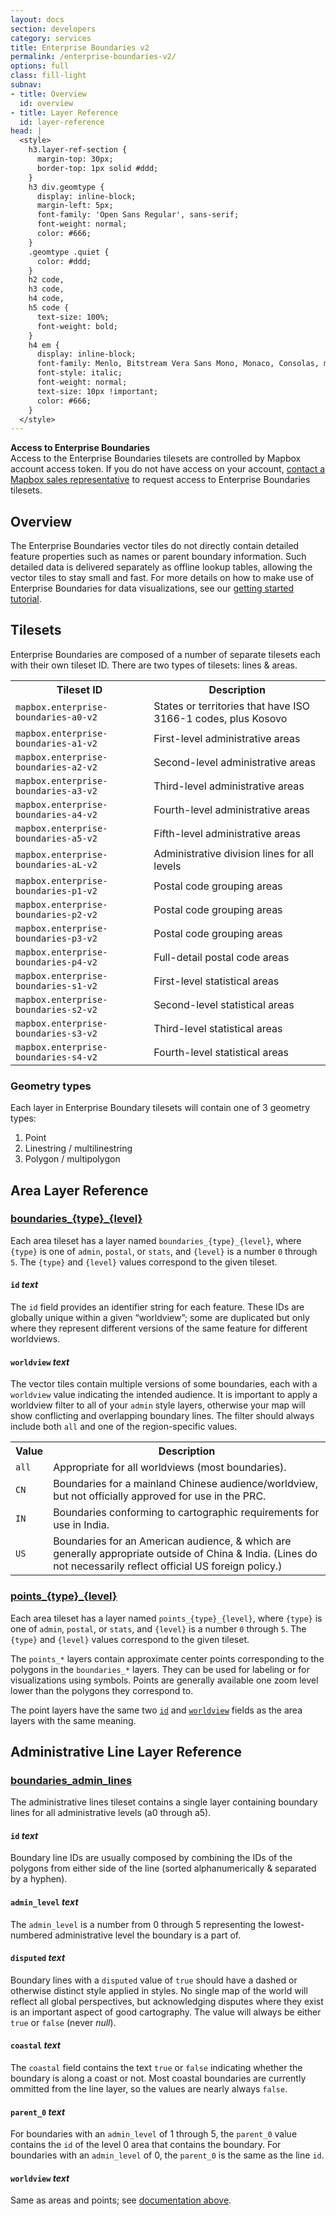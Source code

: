 ```yaml
---
layout: docs
section: developers
category: services
title: Enterprise Boundaries v2
permalink: /enterprise-boundaries-v2/
options: full
class: fill-light
subnav:
- title: Overview
  id: overview
- title: Layer Reference
  id: layer-reference
head: |
  <style>
    h3.layer-ref-section {
      margin-top: 30px;
      border-top: 1px solid #ddd;
    }
    h3 div.geomtype {
      display: inline-block;
      margin-left: 5px;
      font-family: 'Open Sans Regular', sans-serif;
      font-weight: normal;
      color: #666;
    }
    .geomtype .quiet {
      color: #ddd;
    }
    h2 code,
    h3 code,
    h4 code,
    h5 code {
      text-size: 100%;
      font-weight: bold;
    }
    h4 em {
      display: inline-block;
      font-family: Menlo, Bitstream Vera Sans Mono, Monaco, Consolas, monospace;
      font-style: italic;
      font-weight: normal;
      text-size: 10px !important;
      color: #666;
    }
  </style>
---
```


<div class='note small round'>
<div><strong>Access to Enterprise Boundaries</strong></div>
Access to the Enterprise Boundaries tilesets are controlled by Mapbox account access token. If you do not have access on your account, <a href="https://www.mapbox.com/contact/">contact a Mapbox sales representative</a> to request access to Enterprise Boundaries tilesets.
</div>

## Overview

The Enterprise Boundaries vector tiles do not directly contain detailed feature properties such as names or parent boundary information. Such detailed data is delivered separately as offline lookup tables, allowing the vector tiles to stay small and fast. For more details on how to make use of Enterprise Boundaries for data visualizations, see our [getting started tutorial](/help/get-started-enterprise-boundaries/).

## Tilesets

Enterprise Boundaries are composed of a number of separate tilesets each with their own tileset ID. There are two types of tilesets: lines & areas.

<table class='small space-bottom2'>
<tr><th>Tileset ID</th><th>Description</th></tr>
<tr><td><code>mapbox.enterprise-boundaries-a0-v2</code></td><td>States or territories that have ISO 3166-1 codes, plus Kosovo</td></tr>
<tr><td><code>mapbox.enterprise-boundaries-a1-v2</code></td><td>First-level administrative areas</td></tr>
<tr><td><code>mapbox.enterprise-boundaries-a2-v2</code></td><td>Second-level administrative areas</td></tr>
<tr><td><code>mapbox.enterprise-boundaries-a3-v2</code></td><td>Third-level administrative areas</td></tr>
<tr><td><code>mapbox.enterprise-boundaries-a4-v2</code></td><td>Fourth-level administrative areas</td></tr>
<tr><td><code>mapbox.enterprise-boundaries-a5-v2</code></td><td>Fifth-level administrative areas</td></tr>
<tr><td><code>mapbox.enterprise-boundaries-aL-v2</code></td><td>Administrative division lines for all levels</td></tr>
<tr><td><code>mapbox.enterprise-boundaries-p1-v2</code></td><td>Postal code grouping areas</td></tr>
<tr><td><code>mapbox.enterprise-boundaries-p2-v2</code></td><td>Postal code grouping areas</td></tr>
<tr><td><code>mapbox.enterprise-boundaries-p3-v2</code></td><td>Postal code grouping areas</td></tr>
<tr><td><code>mapbox.enterprise-boundaries-p4-v2</code></td><td>Full-detail postal code areas</td></tr>
<tr><td><code>mapbox.enterprise-boundaries-s1-v2</code></td><td>First-level statistical areas</td></tr>
<tr><td><code>mapbox.enterprise-boundaries-s2-v2</code></td><td>Second-level statistical areas</td></tr>
<tr><td><code>mapbox.enterprise-boundaries-s3-v2</code></td><td>Third-level statistical areas</td></tr>
<tr><td><code>mapbox.enterprise-boundaries-s4-v2</code></td><td>Fourth-level statistical areas</td></tr>
</table>

### Geometry types

Each layer in Enterprise Boundary tilesets will contain one of 3 geometry types:

1. <span class='small inline icon marker'></span> Point
2. <span class='small inline icon polyline'></span> Linestring / multilinestring
3. <span class='small inline icon polygon'></span> Polygon / multipolygon


## Area Layer Reference

<a class='doc-section' id='boundaries'></a>
<h3 class='layer-ref-section'><a href='#boundaries'>boundaries_{type}_{level}</a>
    <div class='geomtype' title='polygons'>
        <span class='quiet inline small icon marker'></span>
        <span class='quiet inline small icon polyline'></span>
        <span class='      inline small icon polygon'></span>
    </div>
</h3>

Each area tileset has a layer named `boundaries_{type}_{level}`, where `{type}` is one of `admin`, `postal`, or `stats`, and `{level}` is a number `0` through `5`. The `{type}` and `{level}` values correspond to the given tileset.

#### <!--area--> `id` _text_

The `id` field provides an identifier string for each feature. These IDs are globally unique within a given “worldview”; some are duplicated but only where they represent different versions of the same feature for different worldviews.

#### <!--area--> `worldview` _text_

The vector tiles contain multiple versions of some boundaries, each with a `worldview` value indicating the intended audience. It is important to apply a worldview filter to all of your `admin` style layers, otherwise your map will show conflicting and overlapping boundary lines. The filter should always include both `all` and one of the region-specific values.

<table class='small space-bottom2'>
<tr><th>Value</th><th>Description</th></tr>
<tr><td><code>all</code></td><td>Appropriate for all worldviews (most boundaries).</td></tr>
<tr><td><code>CN</code></td><td>Boundaries for a mainland Chinese audience/worldview, but not officially approved for use in the PRC.</td></tr>
<tr><td><code>IN</code></td><td>Boundaries conforming to cartographic requirements for use in India.</td></tr>
<tr><td><code>US</code></td><td>Boundaries for an American audience, & which are generally appropriate outside of China & India. (Lines do not necessarily reflect official US foreign policy.)</td></tr>
</table>

<a class='doc-section' id='boundaries'></a>
<h3 class='layer-ref-section'><a href='#boundaries'>points_{type}_{level}</a>
    <div class='geomtype' title='polygons'>
        <span class='      inline small icon marker'></span>
        <span class='quiet inline small icon polyline'></span>
        <span class='quiet inline small icon polygon'></span>
    </div>
</h3>

Each area tileset has a layer named `points_{type}_{level}`, where `{type}` is one of `admin`, `postal`, or `stats`, and `{level}` is a number `0` through `5`. The `{type}` and `{level}` values correspond to the given tileset.

The `points_*` layers contain approximate center points corresponding to the polygons in the `boundaries_*` layers. They can be used for labeling or for visualizations using symbols. Points are generally available one zoom level lower than the polygons they correspond to.

The point layers have the same two [`id`](#area---id-text) and [`worldview`](#area---worldview-text) fields as the area layers with the same meaning.

## Administrative Line Layer Reference

<a class='doc-section' id='boundaries'></a>
<h3 class='layer-ref-section'><a href='#boundaries'>boundaries_admin_lines</a>
    <div class='geomtype' title='polygons'>
        <span class='quiet inline small icon marker'></span>
        <span class='      inline small icon polyline'></span>
        <span class='quiet inline small icon polygon'></span>
    </div>
</h3>

The administrative lines tileset contains a single layer containing boundary lines for all administrative levels (a0 through a5).

#### <!--line--> `id` _text_

Boundary line IDs are usually composed by combining the IDs of the polygons from either side of the line (sorted alphanumerically & separated by a hyphen).

#### <!--line--> `admin_level` _text_

The `admin_level` is a number from 0 through 5 representing the lowest-numbered administrative level the boundary is a part of.

#### <!--line--> `disputed` _text_

Boundary lines with a `disputed` value of `true` should have a dashed or otherwise distinct style applied in styles. No single map of the world will reflect all global perspectives, but acknowledging disputes where they exist is an important aspect of good cartography. The value will always be either `true` or `false` (never _null_).

#### <!--line--> `coastal` _text_

The `coastal` field contains the text `true` or `false` indicating whether the boundary is along a coast or not. Most coastal boundaries are currently ommitted from the line layer, so the values are nearly always `false`.

#### <!--line--> `parent_0` _text_

For boundaries with an `admin_level` of 1 through 5, the `parent_0` value contains the `id` of the level 0 area that contains the boundary. For boundaries with an `admin_level` of 0, the `parent_0` is the same as the line `id`.

#### <!--line--> `worldview` _text_

Same as areas and points; see [documentation above](#area---worldview-text).
